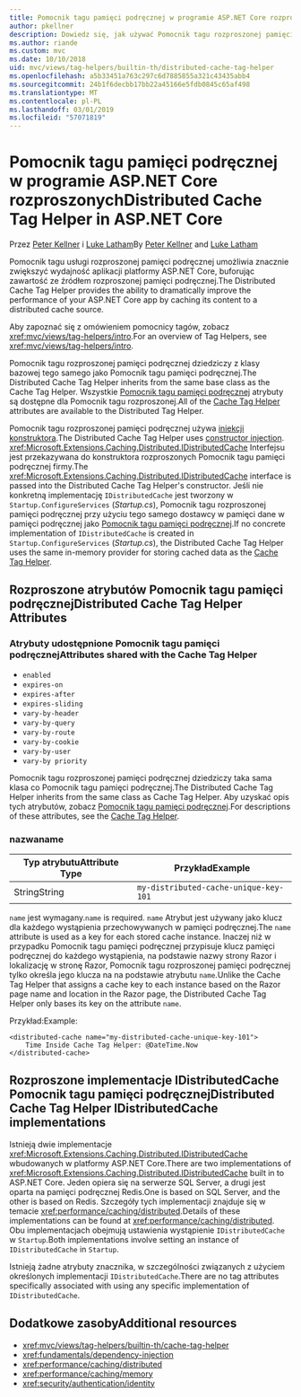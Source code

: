 ```yaml
---
title: Pomocnik tagu pamięci podręcznej w programie ASP.NET Core rozproszonych
author: pkellner
description: Dowiedz się, jak używać Pomocnik tagu rozproszonej pamięci podręcznej.
ms.author: riande
ms.custom: mvc
ms.date: 10/10/2018
uid: mvc/views/tag-helpers/builtin-th/distributed-cache-tag-helper
ms.openlocfilehash: a5b33451a763c297c6d7885855a321c43435abb4
ms.sourcegitcommit: 24b1f6decbb17bb22a45166e5fdb0845c65af498
ms.translationtype: MT
ms.contentlocale: pl-PL
ms.lasthandoff: 03/01/2019
ms.locfileid: "57071819"
---
```

# <a name="distributed-cache-tag-helper-in-aspnet-core"></a><span data-ttu-id="91486-103">Pomocnik tagu pamięci podręcznej w programie ASP.NET Core rozproszonych</span><span class="sxs-lookup"><span data-stu-id="91486-103">Distributed Cache Tag Helper in ASP.NET Core</span></span>

<span data-ttu-id="91486-104">Przez [Peter Kellner](http://peterkellner.net) i [Luke Latham](https://github.com/guardrex)</span><span class="sxs-lookup"><span data-stu-id="91486-104">By [Peter Kellner](http://peterkellner.net) and [Luke Latham](https://github.com/guardrex)</span></span>

<span data-ttu-id="91486-105">Pomocnik tagu usługi rozproszonej pamięci podręcznej umożliwia znacznie zwiększyć wydajność aplikacji platformy ASP.NET Core, buforując zawartość ze źródłem rozproszonej pamięci podręcznej.</span><span class="sxs-lookup"><span data-stu-id="91486-105">The Distributed Cache Tag Helper provides the ability to dramatically improve the performance of your ASP.NET Core app by caching its content to a distributed cache source.</span></span>

<span data-ttu-id="91486-106">Aby zapoznać się z omówieniem pomocnicy tagów, zobacz <xref:mvc/views/tag-helpers/intro>.</span><span class="sxs-lookup"><span data-stu-id="91486-106">For an overview of Tag Helpers, see <xref:mvc/views/tag-helpers/intro>.</span></span>

<span data-ttu-id="91486-107">Pomocnik tagu rozproszonej pamięci podręcznej dziedziczy z klasy bazowej tego samego jako Pomocnik tagu pamięci podręcznej.</span><span class="sxs-lookup"><span data-stu-id="91486-107">The Distributed Cache Tag Helper inherits from the same base class as the Cache Tag Helper.</span></span> <span data-ttu-id="91486-108">Wszystkie [Pomocnik tagu pamięci podręcznej](xref:mvc/views/tag-helpers/builtin-th/cache-tag-helper) atrybuty są dostępne dla Pomocnik tagu rozproszonej.</span><span class="sxs-lookup"><span data-stu-id="91486-108">All of the [Cache Tag Helper](xref:mvc/views/tag-helpers/builtin-th/cache-tag-helper) attributes are available to the Distributed Tag Helper.</span></span>

<span data-ttu-id="91486-109">Pomocnik tagu rozproszonej pamięci podręcznej używa [iniekcji konstruktora](xref:fundamentals/dependency-injection#constructor-injection-behavior).</span><span class="sxs-lookup"><span data-stu-id="91486-109">The Distributed Cache Tag Helper uses [constructor injection](xref:fundamentals/dependency-injection#constructor-injection-behavior).</span></span> <span data-ttu-id="91486-110"><xref:Microsoft.Extensions.Caching.Distributed.IDistributedCache> Interfejsu jest przekazywana do konstruktora rozproszonych Pomocnik tagu pamięci podręcznej firmy.</span><span class="sxs-lookup"><span data-stu-id="91486-110">The <xref:Microsoft.Extensions.Caching.Distributed.IDistributedCache> interface is passed into the Distributed Cache Tag Helper's constructor.</span></span> <span data-ttu-id="91486-111">Jeśli nie konkretną implementację `IDistributedCache` jest tworzony w `Startup.ConfigureServices` (*Startup.cs*), Pomocnik tagu rozproszonej pamięci podręcznej przy użyciu tego samego dostawcy w pamięci dane w pamięci podręcznej jako [Pomocnik tagu pamięci podręcznej](xref:mvc/views/tag-helpers/builtin-th/cache-tag-helper).</span><span class="sxs-lookup"><span data-stu-id="91486-111">If no concrete implementation of `IDistributedCache` is created in `Startup.ConfigureServices` (*Startup.cs*), the Distributed Cache Tag Helper uses the same in-memory provider for storing cached data as the [Cache Tag Helper](xref:mvc/views/tag-helpers/builtin-th/cache-tag-helper).</span></span>

## <a name="distributed-cache-tag-helper-attributes"></a><span data-ttu-id="91486-112">Rozproszone atrybutów Pomocnik tagu pamięci podręcznej</span><span class="sxs-lookup"><span data-stu-id="91486-112">Distributed Cache Tag Helper Attributes</span></span>

### <a name="attributes-shared-with-the-cache-tag-helper"></a><span data-ttu-id="91486-113">Atrybuty udostępnione Pomocnik tagu pamięci podręcznej</span><span class="sxs-lookup"><span data-stu-id="91486-113">Attributes shared with the Cache Tag Helper</span></span>

* `enabled`
* `expires-on`
* `expires-after`
* `expires-sliding`
* `vary-by-header`
* `vary-by-query`
* `vary-by-route`
* `vary-by-cookie`
* `vary-by-user`
* `vary-by priority`

<span data-ttu-id="91486-114">Pomocnik tagu rozproszonej pamięci podręcznej dziedziczy taka sama klasa co Pomocnik tagu pamięci podręcznej.</span><span class="sxs-lookup"><span data-stu-id="91486-114">The Distributed Cache Tag Helper inherits from the same class as Cache Tag Helper.</span></span> <span data-ttu-id="91486-115">Aby uzyskać opis tych atrybutów, zobacz [Pomocnik tagu pamięci podręcznej](xref:mvc/views/tag-helpers/builtin-th/cache-tag-helper).</span><span class="sxs-lookup"><span data-stu-id="91486-115">For descriptions of these attributes, see the [Cache Tag Helper](xref:mvc/views/tag-helpers/builtin-th/cache-tag-helper).</span></span>

### <a name="name"></a><span data-ttu-id="91486-116">nazwa</span><span class="sxs-lookup"><span data-stu-id="91486-116">name</span></span>

| <span data-ttu-id="91486-117">Typ atrybutu</span><span class="sxs-lookup"><span data-stu-id="91486-117">Attribute Type</span></span> | <span data-ttu-id="91486-118">Przykład</span><span class="sxs-lookup"><span data-stu-id="91486-118">Example</span></span>                               |
| -------------- | ------------------------------------- |
| <span data-ttu-id="91486-119">String</span><span class="sxs-lookup"><span data-stu-id="91486-119">String</span></span>         | `my-distributed-cache-unique-key-101` |

<span data-ttu-id="91486-120">`name` jest wymagany.</span><span class="sxs-lookup"><span data-stu-id="91486-120">`name` is required.</span></span> <span data-ttu-id="91486-121">`name` Atrybut jest używany jako klucz dla każdego wystąpienia przechowywanych w pamięci podręcznej.</span><span class="sxs-lookup"><span data-stu-id="91486-121">The `name` attribute is used as a key for each stored cache instance.</span></span> <span data-ttu-id="91486-122">Inaczej niż w przypadku Pomocnik tagu pamięci podręcznej przypisuje klucz pamięci podręcznej do każdego wystąpienia, na podstawie nazwy strony Razor i lokalizację w stronę Razor, Pomocnik tagu rozproszonej pamięci podręcznej tylko określa jego klucza na na podstawie atrybutu `name`.</span><span class="sxs-lookup"><span data-stu-id="91486-122">Unlike the Cache Tag Helper that assigns a cache key to each instance based on the Razor page name and location in the Razor page, the Distributed Cache Tag Helper only bases its key on the attribute `name`.</span></span>

<span data-ttu-id="91486-123">Przykład:</span><span class="sxs-lookup"><span data-stu-id="91486-123">Example:</span></span>

```cshtml
<distributed-cache name="my-distributed-cache-unique-key-101">
    Time Inside Cache Tag Helper: @DateTime.Now
</distributed-cache>
```

## <a name="distributed-cache-tag-helper-idistributedcache-implementations"></a><span data-ttu-id="91486-124">Rozproszone implementacje IDistributedCache Pomocnik tagu pamięci podręcznej</span><span class="sxs-lookup"><span data-stu-id="91486-124">Distributed Cache Tag Helper IDistributedCache implementations</span></span>

<span data-ttu-id="91486-125">Istnieją dwie implementacje <xref:Microsoft.Extensions.Caching.Distributed.IDistributedCache> wbudowanych w platformy ASP.NET Core.</span><span class="sxs-lookup"><span data-stu-id="91486-125">There are two implementations of <xref:Microsoft.Extensions.Caching.Distributed.IDistributedCache> built in to ASP.NET Core.</span></span> <span data-ttu-id="91486-126">Jeden opiera się na serwerze SQL Server, a drugi jest oparta na pamięci podręcznej Redis.</span><span class="sxs-lookup"><span data-stu-id="91486-126">One is based on SQL Server, and the other is based on Redis.</span></span> <span data-ttu-id="91486-127">Szczegóły tych implementacji znajduje się w temacie <xref:performance/caching/distributed>.</span><span class="sxs-lookup"><span data-stu-id="91486-127">Details of these implementations can be found at <xref:performance/caching/distributed>.</span></span> <span data-ttu-id="91486-128">Obu implementacjach obejmują ustawienia wystąpienie `IDistributedCache` w `Startup`.</span><span class="sxs-lookup"><span data-stu-id="91486-128">Both implementations involve setting an instance of `IDistributedCache` in `Startup`.</span></span>

<span data-ttu-id="91486-129">Istnieją żadne atrybuty znacznika, w szczególności związanych z użyciem określonych implementacji `IDistributedCache`.</span><span class="sxs-lookup"><span data-stu-id="91486-129">There are no tag attributes specifically associated with using any specific implementation of `IDistributedCache`.</span></span>

## <a name="additional-resources"></a><span data-ttu-id="91486-130">Dodatkowe zasoby</span><span class="sxs-lookup"><span data-stu-id="91486-130">Additional resources</span></span>

* <xref:mvc/views/tag-helpers/builtin-th/cache-tag-helper>
* <xref:fundamentals/dependency-injection>
* <xref:performance/caching/distributed>
* <xref:performance/caching/memory>
* <xref:security/authentication/identity>
